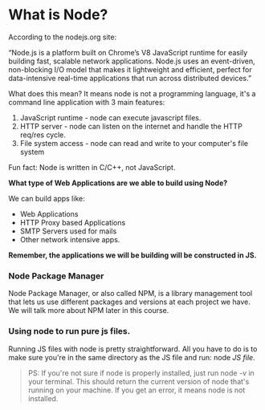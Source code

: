 What is Node?
====
According to the nodejs.org site:

“Node.js is a platform built on Chrome’s V8 JavaScript runtime for easily building fast, scalable network applications. Node.js uses an event-driven, non-blocking I/O model that makes it lightweight and efficient, perfect for data-intensive real-time applications that run across distributed devices.” 

What does this mean? It means node is not a programming language, it's a command line application with 3 main features:
1. JavaScript runtime - node can execute javascript files.
2. HTTP server - node can listen on the internet and handle the HTTP req/res cycle.
3. File system access - node can read and write to your computer's file system

Fun fact: Node is written in C/C++, not JavaScript.

**What type of Web Applications are we able to build using Node?**

We can build apps like: 
+ Web Applications 
+ HTTP Proxy based Applications
+ SMTP Servers used for mails
+ Other network intensive apps.

__Remember, the applications we will be building will be constructed in JS.__

### Node Package Manager

Node Package Manager, or also called NPM, is a library management tool that lets us use different packages and versions at each project we have. We will talk more about NPM later in this course.

### Using node to run pure js files.

Running JS files with node is pretty straightforward. All you have to do is to make sure you're in the same directory as the JS file and run: node _JS file_.

> PS: If you're not sure if node is properly installed, just run node -v in your terminal. This should return the current version of node that's running on your machine. If you get an error, it means node is not installed.
